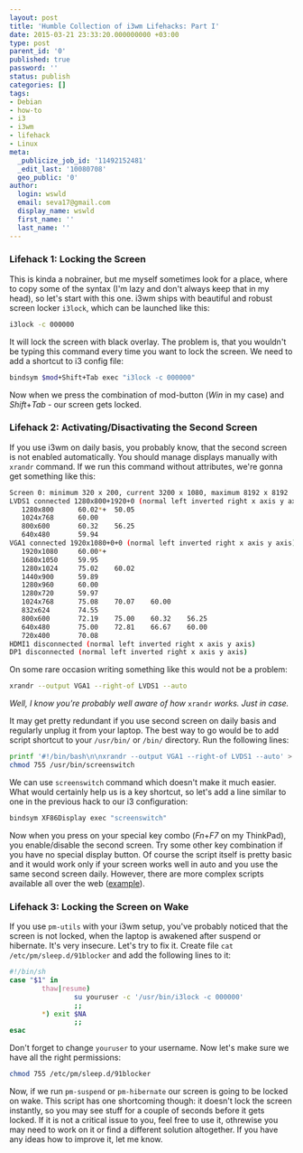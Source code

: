 ```yaml
---
layout: post
title: 'Humble Collection of i3wm Lifehacks: Part I'
date: 2015-03-21 23:33:20.000000000 +03:00
type: post
parent_id: '0'
published: true
password: ''
status: publish
categories: []
tags:
- Debian
- how-to
- i3
- i3wm
- lifehack
- Linux
meta:
  _publicize_job_id: '11492152481'
  _edit_last: '10080708'
  geo_public: '0'
author:
  login: wswld
  email: seva17@gmail.com
  display_name: wswld
  first_name: ''
  last_name: ''
---
```


### Lifehack 1: Locking the Screen

This is kinda a nobrainer, but me myself sometimes look for a place, where to 
copy some of the syntax (I'm lazy and don't always keep that in my head), so 
let's start with this one. i3wm ships with beautiful and robust screen locker 
`i3lock`, which can be launched like this:

``` sh
i3lock -c 000000
```

It will lock the screen with black overlay. The problem is, that you wouldn't 
be typing this command every time you want to lock the screen. We need to add a 
shortcut to i3 config file:

``` sh
bindsym $mod+Shift+Tab exec "i3lock -c 000000"
```

Now when we press the combination of mod-button (*Win* in my case) and 
*Shift*+*Tab* - our screen gets locked.

### Lifehack 2: Activating/Disactivating the Second Screen

If you use i3wm on daily basis, you probably know, that the second screen is 
not enabled automatically. You should manage displays manually with `xrandr` 
command. If we run this command without attributes, we're gonna get something 
like this:

``` sh
Screen 0: minimum 320 x 200, current 3200 x 1080, maximum 8192 x 8192
LVDS1 connected 1280x800+1920+0 (normal left inverted right x axis y axis) 261mm x 163mm
   1280x800      60.02*+  50.05
   1024x768      60.00
   800x600       60.32    56.25
   640x480       59.94
VGA1 connected 1920x1080+0+0 (normal left inverted right x axis y axis) 521mm x 293mm
   1920x1080     60.00*+
   1680x1050     59.95
   1280x1024     75.02    60.02
   1440x900      59.89
   1280x960      60.00
   1280x720      59.97
   1024x768      75.08    70.07    60.00
   832x624       74.55
   800x600       72.19    75.00    60.32    56.25
   640x480       75.00    72.81    66.67    60.00
   720x400       70.08
HDMI1 disconnected (normal left inverted right x axis y axis)
DP1 disconnected (normal left inverted right x axis y axis)
```

On some rare occasion writing something like this would not be a problem:

``` sh
xrandr --output VGA1 --right-of LVDS1 --auto
```

*Well, I know you're probably well aware of how* `xrandr` *works. Just in case.*

It may get pretty redundant if you use second screen on daily basis and 
regularly unplug it from your laptop. The best way to go would be to add script 
shortcut to your `/usr/bin/` or `/bin/` directory. Run the following lines:

``` sh
printf '#!/bin/bash\n\nxrandr --output VGA1 --right-of LVDS1 --auto' > /usr/bin/screenswitch
chmod 755 /usr/bin/screenswitch
```

We can use `screenswitch` command which doesn't make it much easier. What would 
certainly help us is a key shortcut, so let's add a line similar to one in the 
previous hack to our i3 configuration:

``` sh
bindsym XF86Display exec "screenswitch"
```

Now when you press on your special key combo (*Fn*+*F7* on my ThinkPad), you 
enable/disable the second screen. Try some other key combination if you have no 
special display button. Of course the script itself is pretty basic and it 
would work only if your screen works well in auto and you use the same second 
screen daily. However, there are more complex scripts available all over the 
web ([example](http://www.thinkwiki.org/wiki/Sample_Fn-F7_script)).

### Lifehack 3: Locking the Screen on Wake

If you use `pm-utils` with your i3wm setup, you've probably noticed that the 
screen is not locked, when the laptop is awakened after suspend or hibernate. 
It's very insecure. Let's try to fix it. Create file 
`cat /etc/pm/sleep.d/91blocker` and add the following lines to it:

``` sh
#!/bin/sh
case "$1" in
        thaw|resume)
                su youruser -c '/usr/bin/i3lock -c 000000'
                ;;
        *) exit $NA
                ;;
esac
```

Don't forget to change `youruser` to your username. Now let's make sure we have 
all the right permissions:

``` sh
chmod 755 /etc/pm/sleep.d/91blocker
```

Now, if we run `pm-suspend` or `pm-hibernate` our screen is going to be locked 
on wake. This script has one shortcoming though: it doesn't lock the screen 
instantly, so you may see stuff for a couple of seconds before it gets locked. 
If it is not a critical issue to you, feel free to use it, othrewise you may 
need to work on it or find a different solution altogether. If you have any 
ideas how to improve it, let me know.
